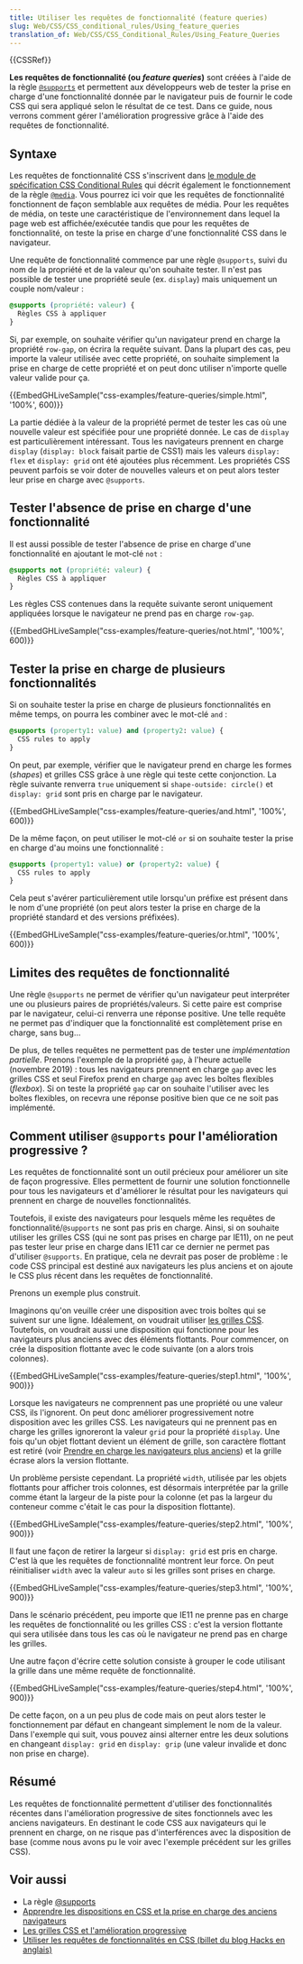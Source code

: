 ```yaml
---
title: Utiliser les requêtes de fonctionnalité (feature queries)
slug: Web/CSS/CSS_conditional_rules/Using_feature_queries
translation_of: Web/CSS/CSS_Conditional_Rules/Using_Feature_Queries
---
```


{{CSSRef}}

**Les requêtes de fonctionnalité (ou _feature queries_)** sont créées à l'aide de la règle [`@supports`](/fr/docs/Web/CSS/@supports) et permettent aux développeurs web de tester la prise en charge d'une fonctionnalité donnée par le navigateur puis de fournir le code CSS qui sera appliqué selon le résultat de ce test. Dans ce guide, nous verrons comment gérer l'amélioration progressive grâce à l'aide des requêtes de fonctionnalité.

## Syntaxe

Les requêtes de fonctionnalité CSS s'inscrivent dans [le module de spécification CSS Conditional Rules](https://drafts.csswg.org/css-conditional-3/) qui décrit également le fonctionnement de la règle [`@media`](/fr/docs/Web/CSS/@media). Vous pourrez ici voir que les requêtes de fonctionnalité fonctionnent de façon semblable aux requêtes de média. Pour les requêtes de média, on teste une caractéristique de l'environnement dans lequel la page web est affichée/exécutée tandis que pour les requêtes de fonctionnalité, on teste la prise en charge d'une fonctionnalité CSS dans le navigateur.

Une requête de fonctionnalité commence par une règle `@supports`, suivi du nom de la propriété et de la valeur qu'on souhaite tester. Il n'est pas possible de tester une propriété seule (ex. `display`) mais uniquement un couple nom/valeur :

```css
@supports (propriété: valeur) {
  Règles CSS à appliquer
}
```

Si, par exemple, on souhaite vérifier qu'un navigateur prend en charge la propriété `row-gap`, on écrira la requête suivant. Dans la plupart des cas, peu importe la valeur utilisée avec cette propriété, on souhaite simplement la prise en charge de cette propriété et on peut donc utiliser n'importe quelle valeur valide pour ça.

{{EmbedGHLiveSample("css-examples/feature-queries/simple.html", '100%', 600)}}

La partie dédiée à la valeur de la propriété permet de tester les cas où une nouvelle valeur est spécifiée pour une propriété donnée. Le cas de `display` est particulièrement intéressant. Tous les navigateurs prennent en charge `display` (`display: block` faisait partie de CSS1) mais les valeurs `display: flex` et `display: grid` ont été ajoutées plus récemment. Les propriétés CSS peuvent parfois se voir doter de nouvelles valeurs et on peut alors tester leur prise en charge avec `@supports`.

## Tester l'absence de prise en charge d'une fonctionnalité

Il est aussi possible de tester l'absence de prise en charge d'une fonctionnalité en ajoutant le mot-clé `not` :

```css
@supports not (propriété: valeur) {
  Règles CSS à appliquer
}
```

Les règles CSS contenues dans la requête suivante seront uniquement appliquées lorsque le navigateur ne prend pas en charge `row-gap`.

{{EmbedGHLiveSample("css-examples/feature-queries/not.html", '100%', 600)}}

## Tester la prise en charge de plusieurs fonctionnalités

Si on souhaite tester la prise en charge de plusieurs fonctionnalités en même temps, on pourra les combiner avec le mot-clé `and` :

```css
@supports (property1: value) and (property2: value) {
  CSS rules to apply
}
```

On peut, par exemple, vérifier que le navigateur prend en charge les formes (_shapes_) et grilles CSS grâce à une règle qui teste cette conjonction. La règle suivante renverra `true` uniquement si `shape-outside: circle()` et `display: grid` sont pris en charge par le navigateur.

{{EmbedGHLiveSample("css-examples/feature-queries/and.html", '100%', 600)}}

De la même façon, on peut utiliser le mot-clé `or` si on souhaite tester la prise en charge d'au moins une fonctionnalité :

```css
@supports (property1: value) or (property2: value) {
  CSS rules to apply
}
```

Cela peut s'avérer particulièrement utile lorsqu'un préfixe est présent dans le nom d'une propriété (on peut alors tester la prise en charge de la propriété standard et des versions préfixées).

{{EmbedGHLiveSample("css-examples/feature-queries/or.html", '100%', 600)}}

## Limites des requêtes de fonctionnalité

Une règle `@supports` ne permet de vérifier qu'un navigateur peut interpréter une ou plusieurs paires de propriétés/valeurs. Si cette paire est comprise par le navigateur, celui-ci renverra une réponse positive. Une telle requête ne permet pas d'indiquer que la fonctionnalité est complètement prise en charge, sans bug…

De plus, de telles requêtes ne permettent pas de tester une _implémentation partielle_. Prenons l'exemple de la propriété `gap`, à l'heure actuelle (novembre 2019) : tous les navigateurs prennent en charge `gap` avec les grilles CSS et seul Firefox prend en charge `gap` avec les boîtes flexibles (_flexbox_). Si on teste la propriété `gap` car on souhaite l'utiliser avec les boîtes flexibles, on recevra une réponse positive bien que ce ne soit pas implémenté.

## Comment utiliser `@supports` pour l'amélioration progressive ?

Les requêtes de fonctionnalité sont un outil précieux pour améliorer un site de façon progressive. Elles permettent de fournir une solution fonctionnelle pour tous les navigateurs et d'améliorer le résultat pour les navigateurs qui prennent en charge de nouvelles fonctionnalités.

Toutefois, il existe des navigateurs pour lesquels même les requêtes de fonctionnalité/`@supports` ne sont pas pris en charge. Ainsi, si on souhaite utiliser les grilles CSS (qui ne sont pas prises en charge par IE11), on ne peut pas tester leur prise en charge dans IE11 car ce dernier ne permet pas d'utiliser `@supports`. En pratique, cela ne devrait pas poser de problème : le code CSS principal est destiné aux navigateurs les plus anciens et on ajoute le CSS plus récent dans les requêtes de fonctionnalité.

Prenons un exemple plus construit.

Imaginons qu'on veuille créer une disposition avec trois boîtes qui se suivent sur une ligne. Idéalement, on voudrait utiliser [les grilles CSS](/fr/docs/Web/CSS/CSS_Grid_Layout). Toutefois, on voudrait aussi une disposition qui fonctionne pour les navigateurs plus anciens avec des éléments flottants. Pour commencer, on crée la disposition flottante avec le code suivante (on a alors trois colonnes).

{{EmbedGHLiveSample("css-examples/feature-queries/step1.html", '100%', 900)}}

Lorsque les navigateurs ne comprennent pas une propriété ou une valeur CSS, ils l'ignorent. On peut donc améliorer progressivement notre disposition avec les grilles CSS. Les navigateurs qui ne prennent pas en charge les grilles ignoreront la valeur `grid` pour la propriété `display`. Une fois qu'un objet flottant devient un élément de grille, son caractère flottant est retiré (voir [Prendre en charge les navigateurs plus anciens](/fr/docs/Learn/CSS/CSS_layout/Supporting_Older_Browsers)) et la grille écrase alors la version flottante.

Un problème persiste cependant. La propriété `width`, utilisée par les objets flottants pour afficher trois colonnes, est désormais interprétée par la grille comme étant la largeur de la piste pour la colonne (et pas la largeur du conteneur comme c'était le cas pour la disposition flottante).

{{EmbedGHLiveSample("css-examples/feature-queries/step2.html", '100%', 900)}}

Il faut une façon de retirer la largeur si `display: grid` est pris en charge. C'est là que les requêtes de fonctionnalité montrent leur force. On peut réinitialiser `width` avec la valeur `auto` si les grilles sont prises en charge.

{{EmbedGHLiveSample("css-examples/feature-queries/step3.html", '100%', 900)}}

Dans le scénario précédent, peu importe que IE11 ne prenne pas en charge les requêtes de fonctionnalité ou les grilles CSS : c'est la version flottante qui sera utilisée dans tous les cas où le navigateur ne prend pas en charge les grilles.

Une autre façon d'écrire cette solution consiste à grouper le code utilisant la grille dans une même requête de fonctionnalité.

{{EmbedGHLiveSample("css-examples/feature-queries/step4.html", '100%', 900)}}

De cette façon, on a un peu plus de code mais on peut alors tester le fonctionnement par défaut en changeant simplement le nom de la valeur. Dans l'exemple qui suit, vous pouvez ainsi alterner entre les deux solutions en changeant `display: grid` en `display: grip` (une valeur invalide et donc non prise en charge).

## Résumé

Les requêtes de fonctionnalité permettent d'utiliser des fonctionnalités récentes dans l'amélioration progressive de sites fonctionnels avec les anciens navigateurs. En destinant le code CSS aux navigateurs qui le prennent en charge, on ne risque pas d'interférences avec la disposition de base (comme nous avons pu le voir avec l'exemple précédent sur les grilles CSS).

## Voir aussi

- La règle [@supports](/fr/docs/Web/CSS/@supports)
- [Apprendre les dispositions en CSS et la prise en charge des anciens navigateurs](/fr/docs/Learn/CSS/CSS_layout/Supporting_Older_Browsers)
- [Les grilles CSS et l'amélioration progressive](/fr/docs/Web/CSS/CSS_Grid_Layout/Les_grilles_CSS_et_l_amélioration_progressive)
- [Utiliser les requêtes de fonctionnalités en CSS (billet du blog Hacks en anglais)](https://hacks.mozilla.org/2016/08/using-feature-queries-in-css/)
